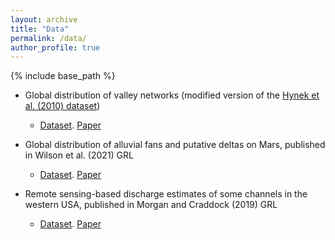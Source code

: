 ```yaml
---
layout: archive
title: "Data"
permalink: /data/
author_profile: true
---
```


{% include base_path %}


* Global distribution of valley networks (modified version of the [Hynek et al. (2010) dataset](https://agupubs.onlinelibrary.wiley.com/doi/full/10.1029/2009JE003548))
  * [Dataset](https://raw.githubusercontent.com/alexmmorgan/alexmmorgan.github.io/master/_files/Goudge_etal_2022_VN_database.zip). [Paper](https://www.nature.com/articles/s41586-021-03860-1)

* Global distribution of alluvial fans and putative deltas on Mars, published in Wilson et al. (2021) GRL
  * [Dataset](https://raw.githubusercontent.com/alexmmorgan/alexmmorgan.github.io/master/_files/Wilson_etal_MarsGlobalFans.csv). [Paper](https://agupubs.onlinelibrary.wiley.com/doi/abs/10.1029/2020GL091653)

* Remote sensing-based discharge estimates of some channels in the western USA, published in Morgan and Craddock (2019) GRL
  * [Dataset](https://raw.githubusercontent.com/alexmmorgan/alexmmorgan.github.io/master/_files/Morgan_Craddock_Paleodischarge_2019.csv). [Paper](https://agupubs.onlinelibrary.wiley.com/doi/full/10.1029/2019GL084921)
